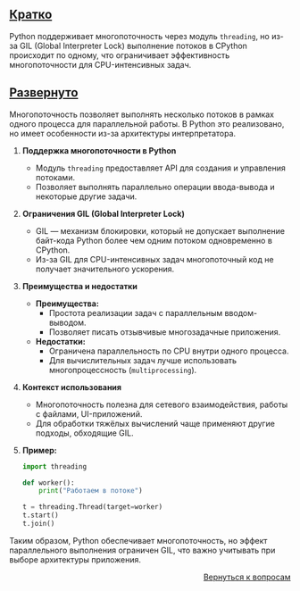 ## <u>Кратко</u>

Python поддерживает многопоточность через модуль `threading`, но из-за GIL (Global Interpreter Lock) выполнение потоков
в CPython происходит по одному, что ограничивает эффективность многопоточности для CPU-интенсивных задач.

## <u>Развернуто</u>

Многопоточность позволяет выполнять несколько потоков в рамках одного процесса для параллельной работы. В Python это
реализовано, но имеет особенности из-за архитектуры интерпретатора.

1. **Поддержка многопоточности в Python**
    - Модуль `threading` предоставляет API для создания и управления потоками.
    - Позволяет выполнять параллельно операции ввода-вывода и некоторые другие задачи.

2. **Ограничения GIL (Global Interpreter Lock)**
    - GIL — механизм блокировки, который не допускает выполнение байт-кода Python более чем одним потоком одновременно в
      CPython.
    - Из-за GIL для CPU-интенсивных задач многопоточный код не получает значительного ускорения.

3. **Преимущества и недостатки**
    - **Преимущества:**
        - Простота реализации задач с параллельным вводом-выводом.
        - Позволяет писать отзывчивые многозадачные приложения.
    - **Недостатки:**
        - Ограничена параллельность по CPU внутри одного процесса.
        - Для вычислительных задач лучше использовать многопроцессность (`multiprocessing`).

4. **Контекст использования**
    - Многопоточность полезна для сетевого взаимодействия, работы с файлами, UI-приложений.
    - Для обработки тяжёлых вычислений чаще применяют другие подходы, обходящие GIL.

5. **Пример:**
    ```python
    import threading

    def worker():
        print("Работаем в потоке")

    t = threading.Thread(target=worker)
    t.start()
    t.join()
    ```

Таким образом, Python обеспечивает многопоточность, но эффект параллельного выполнения ограничен GIL, что важно
учитывать при выборе архитектуры приложения.

<div align="right">

[Вернуться к вопросам](../Вопросы.md)

</div>
